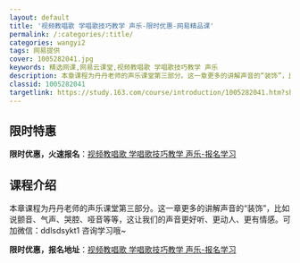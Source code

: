 ```yaml
---
layout: default
title: '视频教唱歌 学唱歌技巧教学 声乐-限时优惠-网易精品课'
permalink: /:categories/:title/
categories: wangyi2
tags: 网易提供
cover: 1005282041.jpg
keywords: 精选网课,网易云课堂,视频教唱歌 学唱歌技巧教学 声乐
description: 本章课程为丹丹老师的声乐课堂第三部分。这一章更多的讲解声音的“装饰”，比如说颤音、气声、哭腔、哑音等等，这让我们的声音更
classid: 1005282041
targetlink: https://study.163.com/course/introduction/1005282041.htm?share=1&shareId=1025206652&utm_campaign=share&utm_medium=iphoneShare&utm_source=&utm_u=1025206652
---
```


## 限时特惠

**限时优惠，火速报名**：[视频教唱歌 学唱歌技巧教学 声乐-报名学习](https://study.163.com/course/introduction/1005282041.htm?share=1&shareId=1025206652&utm_campaign=share&utm_medium=iphoneShare&utm_source=&utm_u=1025206652)

## 课程介绍

本章课程为丹丹老师的声乐课堂第三部分。这一章更多的讲解声音的“装饰”，比如说颤音、气声、哭腔、哑音等等，这让我们的声音更好听、更动人、更有情感。可加微信：ddlsdsykt1 咨询学习哦~

**限时优惠，报名地址**：[视频教唱歌 学唱歌技巧教学 声乐-报名学习](https://study.163.com/course/introduction/1005282041.htm?share=1&shareId=1025206652&utm_campaign=share&utm_medium=iphoneShare&utm_source=&utm_u=1025206652)

